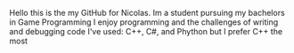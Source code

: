 Hello this is the my GitHub for Nicolas. 
Im a student pursuing my bachelors in Game Programming
I enjoy programming and the challenges of writing and debugging code
I've used: C++, C#, and Phython but I prefer C++ the most
